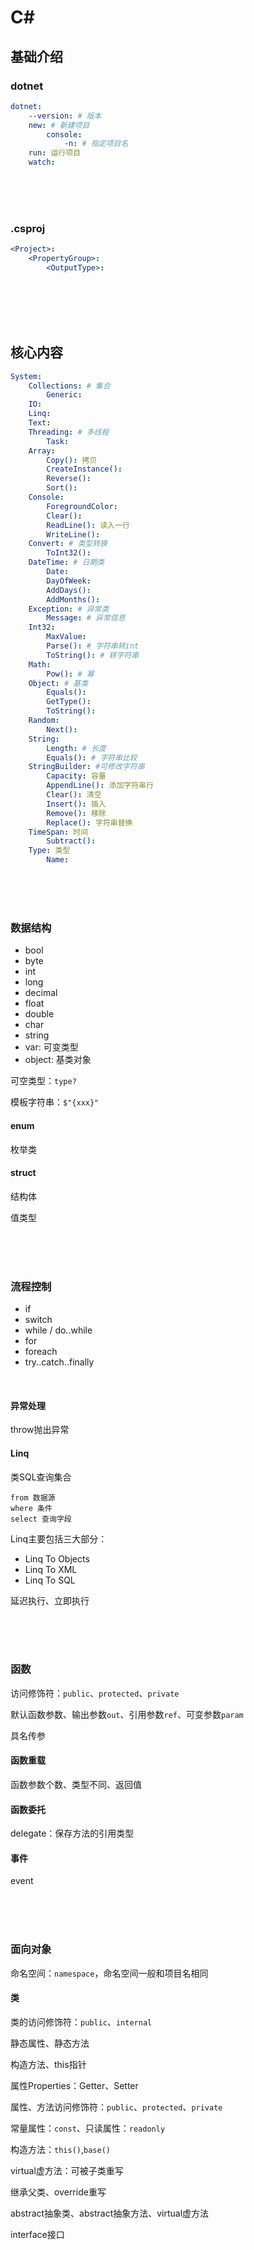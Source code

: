 # C#

>
>
>



## 基础介绍

### dotnet

```yaml
dotnet:
    --version: # 版本
    new: # 新建项目
        console: 
            -n: # 指定项目名
    run: 运行项目
    watch: 
```

<br />
<br />
<br />

### .csproj

```yaml
<Project>:
    <PropertyGroup>:
        <OutputType>: 
```

<br />
<br />
<br />
<br />

## 核心内容

```yaml
System:
    Collections: # 集合
        Generic:
    IO:
    Linq:
    Text:
    Threading: # 多线程
        Task:
    Array:
        Copy(): 拷贝
        CreateInstance():
        Reverse():
        Sort():
    Console:
        ForegroundColor:
        Clear():
        ReadLine(): 读入一行
        WriteLine():
    Convert: # 类型转换
        ToInt32():
    DateTime: # 日期类
        Date:
        DayOfWeek:
        AddDays():
        AddMonths():
    Exception: # 异常类
        Message: # 异常信息
    Int32:
        MaxValue:
        Parse(): # 字符串转int
        ToString(): # 转字符串
    Math:
        Pow(): # 幂
    Object: # 基类
        Equals():
        GetType():
        ToString():
    Random:
        Next():
    String:
        Length: # 长度
        Equals(): # 字符串比较
    StringBuilder: #可修改字符串
        Capacity: 容量
        AppendLine(): 添加字符串行
        Clear(): 清空
        Insert(): 插入
        Remove(): 移除
        Replace(): 字符串替换
    TimeSpan: 时间
        Subtract():
    Type: 类型
        Name:
```

<br />
<br />
<br />

### 数据结构

- bool
- byte
- int
- long
- decimal
- float
- double
- char
- string
- var: 可变类型
- object: 基类对象

可空类型：`type?`



模板字符串：`$"{xxx}"`


#### enum

枚举类


#### struct

结构体

值类型



<br />
<br />
<br />


### 流程控制

- if
- switch
- while / do..while
- for
- foreach
- try..catch..finally

<br />

#### 异常处理

throw抛出异常


#### Linq

类SQL查询集合

```
from 数据源
where 条件
select 查询字段

```

Linq主要包括三大部分：
- Linq To Objects
- Linq To XML
- Linq To SQL


延迟执行、立即执行










<br />
<br />
<br />

### 函数

访问修饰符：`public`、`protected`、`private`

默认函数参数、输出参数`out`、引用参数`ref`、可变参数`param`

具名传参



#### 函数重载

函数参数个数、类型不同、返回值


#### 函数委托

delegate：保存方法的引用类型


#### 事件


event







<br />
<br />
<br />

### 面向对象

命名空间：`namespace`，命名空间一般和项目名相同







#### 类

类的访问修饰符：`public`、`internal`

静态属性、静态方法

构造方法、this指针

属性Properties：Getter、Setter

属性、方法访问修饰符：`public`、`protected`、`private`

常量属性：`const`、只读属性：`readonly`


构造方法：`this()`,`base()`


virtual虚方法：可被子类重写

继承父类、override重写

abstract抽象类、abstract抽象方法、virtual虚方法

interface接口











